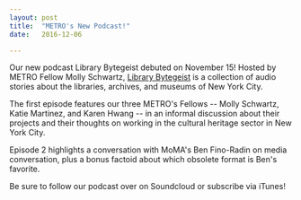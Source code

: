 ```yaml
---
layout: post
title:  "METRO's New Podcast!"
date:   2016-12-06

---
```

Our new podcast Library Bytegeist debuted on November 15! Hosted by METRO Fellow Molly Schwartz, [Library Bytegeist](https://soundcloud.com/librarybytegeist) is a collection of audio stories about the libraries, archives, and museums of New York City.

The first episode features our three METRO's Fellows -- Molly Schwartz, Katie Martinez, and Karen Hwang -- in an informal discussion about their projects and their thoughts on working in the cultural heritage sector in New York City.

Episode 2 highlights a conversation with MoMA's Ben Fino-Radin on media conversation, plus a bonus factoid about which obsolete format is Ben's favorite.

Be sure to follow our podcast over on Soundcloud or subscribe via iTunes!
